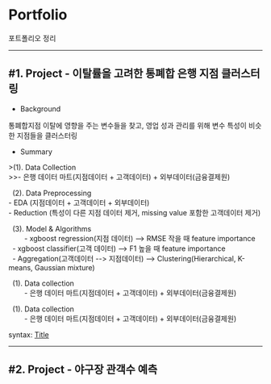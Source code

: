 Portfolio
================
포트폴리오 정리

***
<h2> #1. Project - 이탈률을 고려한 통폐합 은행 지점 클러스터링 </h2> 

- Background 
 <p>통폐합지점 이탈에 영향을 주는 변수들을 찾고, 영업 성과 관리를 위해 변수 특성이 비슷한 지점들을 클러스터링</p>

- Summary
<p>>(1). Data Collection <br/>
>>- 은행 데이터 마트(지점데이터 + 고객데이터) + 외부데이터(금융결제원)</p>
<p>&nbsp;&nbsp;(2). Data Preprocessing <br/>
         - EDA (지점데이터 + 고객데이터 + 외부데이터) <br/>
         - Reduction (특성이 다른 지점 데이터  제거, missing value 포함한 고객데이터 제거)</p>
         
<p>&nbsp;&nbsp;(3). Model & Algorithms <br/>
         - xgboost regression(지점 데이터) --> RMSE 작을 때 feature importance <br/>
&nbsp;&nbsp;- xgboost classifier(고객 데이터) --> F1 높을 때 feature importance<br/>
&nbsp;&nbsp;- Aggregation(고객데이터 --> 지점데이터) --> Clustering(Hierarchical, K-means, Gaussian mixture)</p>
<p>&nbsp;&nbsp;(1). Data collection <br>
         - 은행 데이터 마트(지점데이터 + 고객데이터) + 외부데이터(금융결제원)</p>
<p>&nbsp;&nbsp;(1). Data collection <br>
         - 은행 데이터 마트(지점데이터 + 고객데이터) + 외부데이터(금융결제원)</p>

syntax: [Title](link)
      
***
<h2> #2. Project - 야구장 관객수 예측 </h2> 



